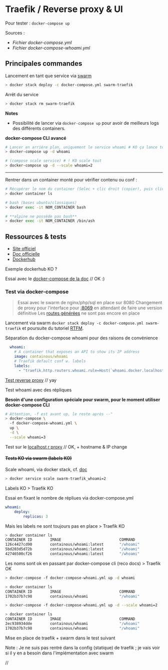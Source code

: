 # Traefik / Reverse proxy & UI

Pour tester : `docker-compose up`

Sources :

- *Fichier docker-compose.yml*
- *Fichier docker-compose-whoami.yml*



## Principales commandes

Lancement en tant que service via [swarm](https://docs.docker.com/get-started/part4/)

```bash
> docker stack deploy -c docker-compose.yml swarm-traefik
```

Arrêt du service

```bash
> docker stack rm swarm-traefik
```

**Notes**

- Possibilité de lancer via `docker-compose up` pour avoir de meilleurs logs des différents containers.

**docker-compose CLI avancé**

```bash
# Lancer en arrière plan, uniquement le service whoami # KO ça lance tout
> docker-compose up -d whoami

# (compose scale service) # ! KO scale tout
> docker-compose up -d --scale whoami=2
```

---

Rentrer dans un container monté pour vérifier contenu ou conf :

```bash
# Récupérer le nom du container (Selec + clic droit (copier), puis clic droit (coller)) 
> docker container ls 

# bash (bases ubuntu/classiques)
> docker exec -it NOM_CONTAINER bash 

# **alpine ne possède pas bash**
> docker exec -it NOM_CONTAINER /bin/ash 
```



## Ressources & tests

- [Site officiel](https://containo.us/traefik/)
- [Doc officielle](https://docs.traefik.io/)
- [Dockerhub](https://hub.docker.com/_/traefik)


Exemple dockerhub KO ?

Essai avec le [docker-compose de la doc](https://docs.traefik.io/getting-started/quick-start/) // OK :)


### Test via docker-compose

> Essai avec le swarm de nginx/php/sql en place sur 8080
> Changement de proxy pour l'interface pour [:8069](http://localhost:8069/) en attendant de faire une version définitive
> Les [routes générées](http://test-whoami.docker.localhost/) ne sont pas encore en place

Lancement via swarm `docker stack deploy -c docker-compose.yml swarm-traefik` et poursuite du tutoriel [RTFM](https://docs.traefik.io/getting-started/quick-start/).

Séparation du docker-compose whoami pour des raisons de convénience

```yaml
  whoami:
    # A container that exposes an API to show its IP address
    image: containous/whoami
    # Traefik default conf w. labels
    labels:
      - "traefik.http.routers.whoami.rule=Host(`whoami.docker.localhost`)"
```

[Test reverse proxy](http://whoami.docker.localhost/) // yay

Test whoami avec des répliques

**Besoin d'une configuration spéciale pour swarm, pour le moment utiliser docker-compose CLI**

```bash
# Attention, -f est avant up, le reste après --"
> docker-compose \
  -f docker-compose-whoami.yml \
  up \
  -d \
  --scale whoami=3
```

Test sur le [localhost r proxy](http://whoami.docker.localhost/) // OK, + hostname & IP change


#### ~~Tests KO via swarm (labels KO)~~

Scale whoami, via docker stack, cf. [doc](https://docs.docker.com/engine/reference/commandline/service_scale/)

```bash
> docker service scale swarm-traefik_whoami=2
```

Labels KO > Traefik KO

Essai en fixant le nombre de répliues via docker-compose.yml

```yaml
whoami:
    deploy:
        replicas: 3
```

Mais les labels ne sont toujours pas en place > Traefik KO

```bash
> docker container ls
CONTAINER ID        IMAGE                          COMMAND                  CREATED             STATUS                  PORTS                 NAMES
126c4427cd90        containous/whoami:latest       "/whoami"                5 seconds ago       Up 1 second             80/tcp                swarm-traefik_whoami.2.pk8ql5jbf13d76c479onmluxb
5bd203d5d72b        containous/whoami:latest       "/whoami"                5 seconds ago       Up Less than a second   80/tcp                swarm-traefik_whoami.3.6flip3rs6j1ooywvo8g51l8j8
42746500cf26        containous/whoami:latest       "/whoami"                5 seconds ago       Up Less than a second   80/tcp                swarm-traefik_whoami.1.w6fanvsnrwkg7z9hklta5vcrz
```

Les noms sont ok en passant par docker-compose cli (reco docs) > Traefik OK

```bash
> docker-compose -f docker-compose-whoami.yml up -d whoami

> docker container ls
CONTAINER ID        IMAGE                          COMMAND                  CREATED             STATUS              PORTS                 NAMES
1702b37b7c98        containous/whoami              "/whoami"                5 seconds ago       Up 3 seconds        80/tcp                04-traefik_whoami_1

> docker-compose -f docker-compose-whoami.yml up -d --scale whoami=2

> docker container ls
CONTAINER ID        IMAGE                          COMMAND                  CREATED             STATUS              PORTS                 NAMES
2ec938934dde        containous/whoami              "/whoami"                5 seconds ago       Up 4 seconds        80/tcp                04-traefik_whoami_2
1702b37b7c98        containous/whoami              "/whoami"                25 seconds ago      Up 24 seconds       80/tcp                04-traefik_whoami_1
```

Mise en place de traefik + swarm dans le test suivant

Note : Je ne suis pas rentré dans la config (statique) de traefik ; je vais voir si il y en a besoin dans l'implémentation avec swarm































//

